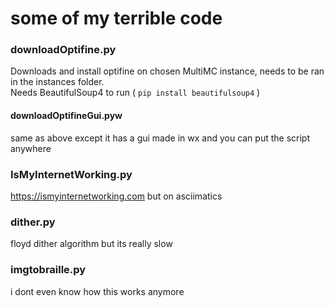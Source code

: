 # some of my terrible code
### downloadOptifine.py
Downloads and install optifine on chosen MultiMC instance,
needs to be ran in the instances folder.  
Needs BeautifulSoup4 to run ( `pip install beautifulsoup4` )


#### downloadOptifineGui.pyw
same as above except it has a gui made in wx and you can put the script anywhere

### IsMyInternetWorking.py
<https://ismyinternetworking.com> but on asciimatics

### dither.py
floyd dither algorithm but its really slow

### imgtobraille.py
i dont even know how this works anymore
